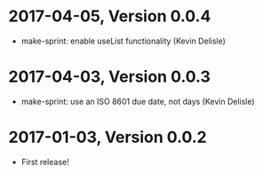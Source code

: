 2017-04-05, Version 0.0.4
=========================

 * make-sprint: enable useList functionality (Kevin Delisle)


2017-04-03, Version 0.0.3
=========================

 * make-sprint: use an ISO 8601 due date, not days (Kevin Delisle)


2017-01-03, Version 0.0.2
=========================

 * First release!
